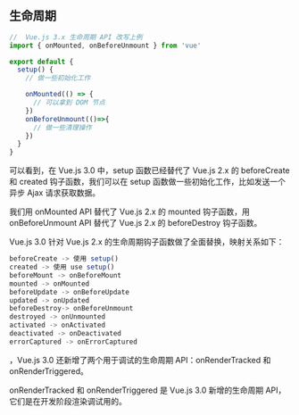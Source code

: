 ## 生命周期

```js
//  Vue.js 3.x 生命周期 API 改写上例
import { onMounted, onBeforeUnmount } from 'vue'

export default {
  setup() {
    // 做一些初始化工作

    onMounted(() => {
      // 可以拿到 DOM 节点
    })
    onBeforeUnmount(()=>{
      // 做一些清理操作
    })
  }
}
```

可以看到，在 Vue.js 3.0 中，setup 函数已经替代了 Vue.js 2.x 的 beforeCreate 和 created 钩子函数，我们可以在 setup 函数做一些初始化工作，比如发送一个异步 Ajax 请求获取数据。

我们用 onMounted API 替代了 Vue.js 2.x 的 mounted 钩子函数，用 onBeforeUnmount API 替代了 Vue.js 2.x 的 beforeDestroy 钩子函数。

Vue.js 3.0 针对 Vue.js 2.x 的生命周期钩子函数做了全面替换，映射关系如下：

```js
beforeCreate -> 使用 setup()
created -> 使用 use setup()
beforeMount -> onBeforeMount
mounted -> onMounted
beforeUpdate -> onBeforeUpdate
updated -> onUpdated
beforeDestroy-> onBeforeUnmount
destroyed -> onUnmounted
activated -> onActivated
deactivated -> onDeactivated
errorCaptured -> onErrorCaptured
```

，Vue.js 3.0 还新增了两个用于调试的生命周期 API：onRenderTracked 和 onRenderTriggered。

onRenderTracked 和 onRenderTriggered 是 Vue.js 3.0 新增的生命周期 API，它们是在开发阶段渲染调试用的。